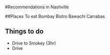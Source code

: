 
#Recommendations in Nashville

##Places To eat
Bombay Bistro
Bawachi
Carrabas


## Things to do
- Drive to Smokey (3hr)
- Drive  
